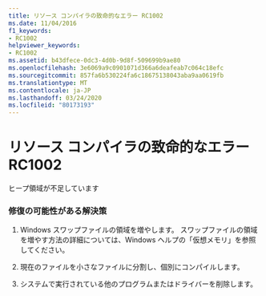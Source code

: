 ```yaml
---
title: リソース コンパイラの致命的なエラー RC1002
ms.date: 11/04/2016
f1_keywords:
- RC1002
helpviewer_keywords:
- RC1002
ms.assetid: b43dfece-0dc3-4d0b-9d8f-509699b9ae80
ms.openlocfilehash: 3e6069a9c0901071d366a6deafeab7c064c18efc
ms.sourcegitcommit: 857fa6b530224fa6c18675138043aba9aa0619fb
ms.translationtype: MT
ms.contentlocale: ja-JP
ms.lasthandoff: 03/24/2020
ms.locfileid: "80173193"
---
```

# <a name="resource-compiler-fatal-error-rc1002"></a>リソース コンパイラの致命的なエラー RC1002

ヒープ領域が不足しています

### <a name="to-fix-by-using-the-following-possible-solutions"></a>修復の可能性がある解決策

1. Windows スワップファイルの領域を増やします。 スワップファイルの領域を増やす方法の詳細については、Windows ヘルプの「仮想メモリ」を参照してください。

1. 現在のファイルを小さなファイルに分割し、個別にコンパイルします。

1. システムで実行されている他のプログラムまたはドライバーを削除します。
